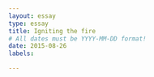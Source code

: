 ```yaml
---
layout: essay
type: essay
title: Igniting the fire
# All dates must be YYYY-MM-DD format!
date: 2015-08-26
labels:

---
```


